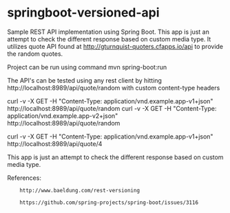 # springboot-versioned-api
Sample REST API implementation using Spring Boot. This app is just an attempt to check the different response based on custom media type. It utilizes quote API found at http://gturnquist-quoters.cfapps.io/api to provide the random quotes.
  
Project can be run using command mvn spring-boot:run

The API's  can be tested using any rest client by hitting http://localhost:8989/api/quote/random 
with custom content-type headers 

curl -v -X GET -H "Content-Type: application/vnd.example.app-v1+json" http://localhost:8989/api/quote/random
curl -v -X GET -H "Content-Type: application/vnd.example.app-v2+json" http://localhost:8989/api/quote/random

curl -v -X GET -H "Content-Type: application/vnd.example.app-v1+json" http://localhost:8989/api/quote/4

This app is just an attempt to check the different response based on custom media type. 

References: 
		
		http://www.baeldung.com/rest-versioning

		https://github.com/spring-projects/spring-boot/issues/3116
 
